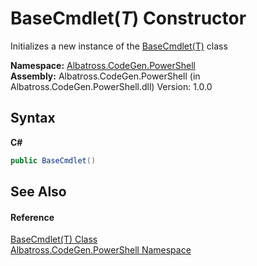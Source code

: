 # BaseCmdlet(*T*) Constructor 
 

Initializes a new instance of the <a href="19A92775.md">BaseCmdlet(T)</a> class

**Namespace:**&nbsp;<a href="73820E42.md">Albatross.CodeGen.PowerShell</a><br />**Assembly:**&nbsp;Albatross.CodeGen.PowerShell (in Albatross.CodeGen.PowerShell.dll) Version: 1.0.0

## Syntax

**C#**<br />
``` C#
public BaseCmdlet()
```


## See Also


#### Reference
<a href="19A92775.md">BaseCmdlet(T) Class</a><br /><a href="73820E42.md">Albatross.CodeGen.PowerShell Namespace</a><br />